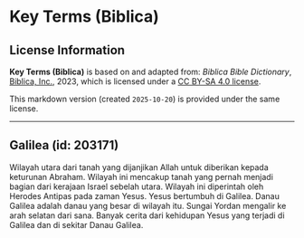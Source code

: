 # Key Terms (Biblica)

## License Information

**Key Terms (Biblica)** is based on and adapted from: _Biblica Bible Dictionary_, [Biblica, Inc.](https://www.biblica.com/), 2023, which is licensed under a [CC BY-SA 4.0 license](https://creativecommons.org/licenses/by-sa/4.0/legalcode.en).

This markdown version (created `2025-10-20`) is provided under the same license.



--------------------------------

## Galilea (id: 203171)

Wilayah utara dari tanah yang dijanjikan Allah untuk diberikan kepada keturunan Abraham. Wilayah ini mencakup tanah yang pernah menjadi bagian dari kerajaan Israel sebelah utara. Wilayah ini diperintah oleh Herodes Antipas pada zaman Yesus. Yesus bertumbuh di Galilea. Danau Galilea adalah danau yang besar di wilayah itu. Sungai Yordan mengalir ke arah selatan dari sana. Banyak cerita dari kehidupan Yesus yang terjadi di Galilea dan di sekitar Danau Galilea.


